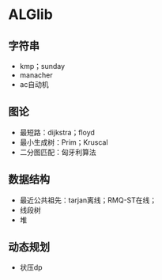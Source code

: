 # ALGlib

## 字符串
- kmp；sunday
- manacher
- ac自动机
## 图论
- 最短路：dijkstra；floyd
- 最小生成树：Prim；Kruscal
- 二分图匹配：匈牙利算法
## 数据结构
- 最近公共祖先：tarjan离线；RMQ-ST在线；
- 线段树
- 堆
## 动态规划
- 状压dp